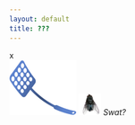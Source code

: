 ```yaml
---
layout: default
title: ???
---
```

<html lang="{{ site.lang | default: "en-US" }}">
  <head>
	  <title>You've Found An Easter Egg</title>
    <meta name="viewport" content="width=device-width, initial-scale=1">
    <meta charset="utf-8">
	<link rel="stylesheet" href="{{ site.baseurl }}/swatter/swatter.css">
  </head>
  <body>
    <a onclick"alert('You swatted a fly.')" id="flyFrame">
	<div id="wrapCloseFly">
		<div id="closeFly">
			x
		</div>
	</div>
	<img src="swatter.png" alt="swatter" id="swatter">
	<span id="flyLink">
		<img src="fly.png" alt="fly" id="fly">
	</span>
	<em id="gplink">
		Swat?
	</em>
</a>
    </body>
